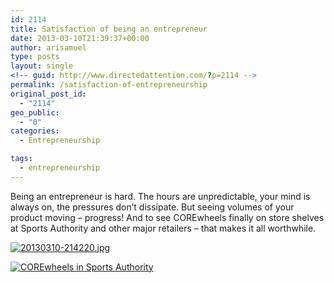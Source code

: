 ```yaml
---
id: 2114
title: Satisfaction of being an entrepreneur
date: 2013-03-10T21:39:37+00:00
author: arisamuel
type: posts
layout: single
<!-- guid: http://www.directedattention.com/?p=2114 -->
permalink: /satisfaction-of-entrepreneurship
original_post_id:
  - "2114"
geo_public:
  - "0"
categories:
  - Entrepreneurship

tags:
  - entrepreneurship
---
```

Being an entrepreneur is hard. The hours are unpredictable, your mind is always on, the pressures don&#8217;t dissipate. But seeing volumes of your product moving &#8211; progress! And to see COREwheels finally on store shelves at Sports Authority and other major retailers &#8211; that makes it all worthwhile.

[<img class="alignnone " src="https://i0.wp.com/www.samuelakerstein.com/wp-content/uploads/2013/03/20130310-214220.jpg?resize=309%2C412" alt="20130310-214220.jpg" data-recalc-dims="1" />](https://i0.wp.com/www.samuelakerstein.com/wp-content/uploads/2013/03/20130310-214220.jpg)

<a href="https://i1.wp.com/www.samuelakerstein.com/wp-content/uploads/2016/01/corewheels-sportsauthority1.jpg" rel="attachment wp-att-2329"><img class="alignnone wp-image-2329" src="https://i1.wp.com/www.samuelakerstein.com/wp-content/uploads/2016/01/corewheels-sportsauthority1.jpg?resize=307%2C230" alt="COREwheels in Sports Authority" srcset="https://i1.wp.com/www.samuelakerstein.com/wp-content/uploads/2016/01/corewheels-sportsauthority1.jpg?w=3264 3264w, https://i1.wp.com/www.samuelakerstein.com/wp-content/uploads/2016/01/corewheels-sportsauthority1.jpg?resize=300%2C225 300w, https://i1.wp.com/www.samuelakerstein.com/wp-content/uploads/2016/01/corewheels-sportsauthority1.jpg?resize=768%2C576 768w, https://i1.wp.com/www.samuelakerstein.com/wp-content/uploads/2016/01/corewheels-sportsauthority1.jpg?resize=1024%2C768 1024w, https://i1.wp.com/www.samuelakerstein.com/wp-content/uploads/2016/01/corewheels-sportsauthority1.jpg?w=1680 1680w, https://i1.wp.com/www.samuelakerstein.com/wp-content/uploads/2016/01/corewheels-sportsauthority1.jpg?w=2520 2520w" sizes="(max-width: 307px) 85vw, 307px" data-recalc-dims="1" /></a>

&nbsp;